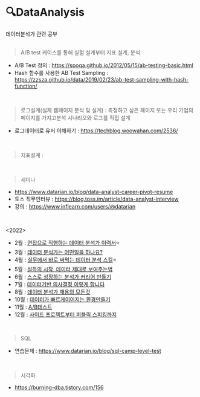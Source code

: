 # 🔍DataAnalysis
데이터분석가 관련 공부

##
> A/B test 케이스를 통해 실험 설계부터 지표 설계, 분석
- A/B Test 정의 : https://spoqa.github.io/2012/05/15/ab-testing-basic.html
- Hash 함수를 사용한 AB Test Sampling : https://zzsza.github.io/data/2019/02/23/ab-test-sampling-with-hash-function/
<br>

> 로그설계(실제 웹페이지 분석 및 설계)
: 측정하고 싶은 페이지 또는 우리 기업의 페이지를 가지고분석 시나리오와 로그를 직접 설계
- 로그데이터로 유저 이해하기 : https://techblog.woowahan.com/2536/
<br>

> 지표설계
:
<br>

> 세미나
- https://www.datarian.io/blog/data-analyst-career-pivot-resume
- 토스 직무인터뷰 : https://blog.toss.im/article/data-analyst-interview
- 강의 : https://www.inflearn.com/users/@datarian
<br>

<2022>
- 2월 : [면접으로 직행하는 데이터 분석가 이력서](https://www.datarian.io/blog/slide-webinar-feb)⭐
- 3월 : [데이터 분석가는 어떤일을 하나요?](https://www.datarian.io/blog/slide-webinar-mar)
- 4월 : [실무에서 바로 써먹는 데이터 분석 스킬](https://www.datarian.io/blog/slide-webinar-may)⭐
- 5월 : [설득의 시작, 데이터 제대로 보여주는법](https://www.datarian.io/blog/slide-webinar-may)
- 6월 : [스스로 성장하는 분석가 커리어 만들기](https://www.datarian.io/blog/slide-webinar-jun)
- 7월 : [데이터기반 의사결정 이렇게 합니다](https://www.datarian.io/blog/slide-webinar-jul)
- 8월 :  [데이터 분석가 채용의 모든것](https://www.datarian.io/blog/slide-webinar-aug)
- 10월 : [데이터가 빠르게이어지는 환경만들기](https://www.datarian.io/blog/slide-webinar-oct)
- 11월 : [A/B테스트](https://www.datarian.io/blog/slide-webinar-nov)
- 12월 : [사이드 프로젝트부터 퍼블릭 스피킹까지](https://www.datarian.io/blog/slide-webinar-dec?utm_source=inflearn&utm_medium=inflearn&utm_campaign=referral&utm_content=datarian-dec)
<br>
 
> SQL
- 연습문제 : https://www.datarian.io/blog/sql-camp-level-test
<br>

> 시각화
- https://burning-dba.tistory.com/156
